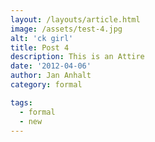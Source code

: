 ```yaml
---
layout: /layouts/article.html
image: /assets/test-4.jpg
alt: 'ck girl'
title: Post 4
description: This is an Attire
date: '2012-04-06'
author: Jan Anhalt
category: formal

tags:
  - formal
  - new
---
```

